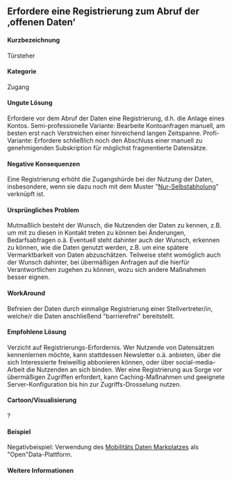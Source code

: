## Erfordere eine Registrierung zum Abruf der ‚offenen Daten‘

#### Kurzbezeichnung
Türsteher

#### Kategorie
Zugang

#### Ungute Lösung
Erfordere vor dem Abruf der Daten eine Registrierung, d.h. die Anlage eines Kontos. Semi-professionelle Variante: Bearbeite Kontoanfragen manuell, am besten erst nach Verstreichen einer hinreichend langen Zeitspanne. Profi-Variante: Erfordere schließlich noch den Abschluss einer manuell zu genehmigenden Subskription für möglichst fragmentierte Datensätze.

#### Negative Konsequenzen
Eine Registrierung erhöht die Zugangshürde bei der Nutzung der Daten, insbesondere, wenn sie dazu noch mit dem Muster "[Nur-Selbstabholung](login.md)" verknüpft ist. 

#### Ursprüngliches Problem
Mutmaßlich besteht der Wunsch, die Nutzenden der Daten zu kennen, z.B. um mit zu diesen in Kontakt treten zu können bei Änderungen, Bedarfsabfragen o.ä. Eventuell steht dahinter auch der Wunsch, erkennen zu können, wie die Daten genutzt werden, z.B. um eine spätere Vermarktbarkeit von Daten abzuschätzen. Teilweise steht womöglich auch der Wunsch dahinter, bei übermäßigen Anfragen auf die hierfür Verantwortlichen zugehen zu können, wozu sich andere Maßnahmen besser eignen.

#### WorkAround
Befreien der Daten durch einmalige Registrierung einer Stellvertreter/in, welche/r die Daten anschließend "barrierefrei" bereitstellt.

#### Empfohlene Lösung
Verzicht auf Registrierungs-Erfordernis. Wer Nutzende von Datensätzen kennenlernen möchte, kann stattdessen Newsletter o.ä. anbieten, über die sich Interessierte freiweillig abbonieren können, oder über social-media-Arbeit die Nutzenden an sich binden. Wer eine Registrierung aus Sorge vor übermäßigen Zugriffen erfordert, kann Caching-Maßnahmen und geeignete Server-Konfiguration bis hin zur Zugriffs-Drosselung nutzen.

#### Cartoon/Visualisierung
?

#### Beispiel
Negativbeispiel: Verwendung des [Mobilitäts Daten Markplatzes](https://www.mdm-portal.de) als "Open"Data-Plattform.

#### Weitere Informationen
